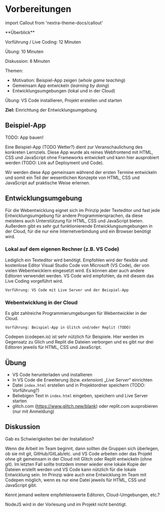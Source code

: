 # Vorbereitungen

import Callout from 'nextra-theme-docs/callout'

<Callout>
  **Überblick**

  Vorführung / Live Coding: 12 Minuten
  
  Übung: 10 Minuten

  Diskussion: 8 Minuten

  Themen:

  - Motivation: Beispiel-App zeigen (_whole game teaching_)
  - Gemeinsam App entwickeln (_learning by doing_)
  - Entwicklungsumgebungen (lokal und in der Cloud)

  Übung: VS Code installieren, Projekt erstellen und starten

  **Ziel:** Einrichtung der Entwicklungsumgebung
</Callout>

## Beispiel-App

TODO: App bauen!

Eine Beispiel-App (TODO Wetter?) dient zur Veranschaulichung des 
konkreten Lernziels. Diese App wurde als reines Webfrontend mit 
HTML, CSS und JavaScript ohne Frameworks entwickelt und kann
hier ausprobiert werden (TODO: Link auf Deployment und Code).

Wir werden diese App gemeinsam während der ersten Termine
entwickeln und somit ein Teil der wesentlichen Konzepte
von HTML, CSS und JavaScript auf praktische Weise erlernen.

## Entwicklungsumgebung

Für die Webentwicklung eignet sich im Prinzip jeder Texteditor und 
fast jede Entwicklungsumgebung für andere Programmiersprachen, da
diese meistens auch Unterstützung für HTML, CSS und JavaScript bieten.
Außerdem gibt es sehr gut funktionierende Entwicklungsumgebungen in 
der Cloud, für die nur eine Internetverbindung und ein Browser benötigt wird.

### Lokal auf dem eigenen Rechner (z.B. VS Code)

Lediglich ein Texteditor wird benötigt. Empfohlen wird der flexible und
kostenlose Editor Visual Studio Code von Microsoft (VS Code), der von
vielen Webentwicklern eingesetzt wird. Es können aber auch andere Editoren
verwendet werden. VS Code wird empfohlen, da mit diesem das Live Coding
vorgeführt wird. 

```
Vorführung: VS Code mit Live Server und der Beispiel-App
```

### Webentwicklung in der Cloud

Es gibt zahlreiche Programmierumgebungen für Webentwickler in
der Cloud. 

```
Vorführung: Beispiel-App in Glitch und/oder Replit (TODO)
```

Codepen (codepen.io) ist sehr nützlich für Beispiele. 
Hier werden im Gegensatz zu Glich und Replit die Dateien verborgen
und es gibt nur drei Editoren jeweils für HTML, CSS und JavaScript.

## Übung

- VS Code herunterladen und installieren
- In VS Code die Erweiterung (bzw. _extension_) „_Live Server_“ einrichten
- Datei `index.html` erstellen und in Projektordner speichern (TODO: Vorführung?)
- Beliebigen Text in `index.html` eingeben, speichern und Live Server starten
- glitch.com (https://www.glitch.new/blank) oder replit.com ausprobieren (nur mit Anmeldung)

## Diskussion

Gab es Schwierigkeiten bei der Installation? 

Wenn die Arbeit im Team beginnt, dann sollten die Gruppen sich überlegen, 
ob sie mit git, GitHub/GitLab/etc. und VS Code arbeiten oder das Projekt
ohne git gemeinsam in der Cloud mit Glitch oder Replit entwickeln (ohne git).
Im letzten Fall sollte trotzdem immer wieder eine lokale Kopie der Dateien
erstellt werden und VS Code kann nützlich für die lokale Entwicklung sein.
Im Prinzip wäre auch eine Entwicklung im Team mit Codepen möglich, wenn
es nur eine Datei jeweils für HTML, CSS und JavaScript gibt.

Kennt jemand weitere empfehlenswerte Editoren, Cloud-Umgebungen, etc.?

NodeJS wird in der Vorlesung und im Projekt nicht benötigt.